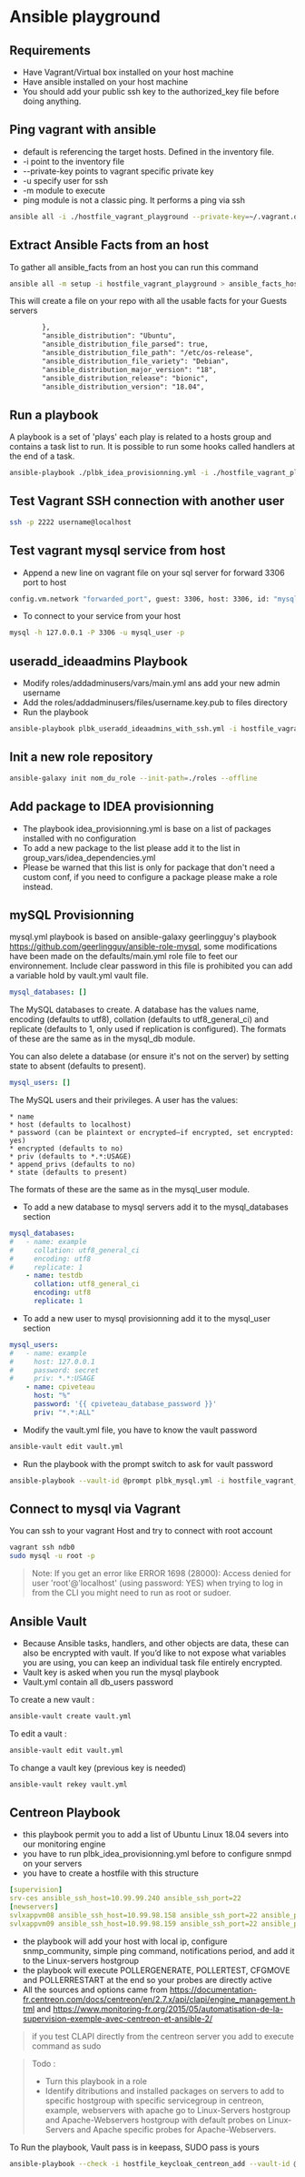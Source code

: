 # Ansible playground

## Requirements
* Have Vagrant/Virtual box installed on your host machine
* Have ansible installed on your host machine
* You should add your public ssh key to the authorized_key file before doing anything.

## Ping vagrant with ansible
* default is referencing the target hosts. Defined in the inventory file.
* -i point to the inventory file
* --private-key points to vagrant specific private key
* -u specify user for ssh
* -m module to execute
* ping module is not a classic ping. It performs a ping via ssh

```bash
ansible all -i ./hostfile_vagrant_playground --private-key=~/.vagrant.d/insecure_private_key -u vagrant -m ping -vvv
```
## Extract Ansible Facts from an host 
To gather all ansible_facts from an host you can run this command 

```bash
ansible all -m setup -i hostfile_vagrant_playground > ansible_facts_hostfile_vagrant_playground.txt
```

This will create a file on your repo with all the usable facts for your Guests servers

```xml
        }, 
        "ansible_distribution": "Ubuntu", 
        "ansible_distribution_file_parsed": true, 
        "ansible_distribution_file_path": "/etc/os-release", 
        "ansible_distribution_file_variety": "Debian", 
        "ansible_distribution_major_version": "18", 
        "ansible_distribution_release": "bionic", 
        "ansible_distribution_version": "18.04",
```

## Run a playbook
A playbook is a set of 'plays' each play is related to a hosts group and contains a task list to run. It is possible to run some hooks called handlers at the end of a task.

```bash
ansible-playbook ./plbk_idea_provisionning.yml -i ./hostfile_vagrant_playground --private-key=~/.vagrant.d/insecure_private_key -u vagrant
```
## Test Vagrant SSH connection with another user

```bash
ssh -p 2222 username@localhost
```
## Test vagrant mysql service from host
* Append a new line on vagrant file on your sql server for forward 3306 port to host 
```bash
config.vm.network "forwarded_port", guest: 3306, host: 3306, id: "mysql"
```
* To connect to your service from your host 
```bash
mysql -h 127.0.0.1 -P 3306 -u mysql_user -p
```

## useradd_ideaadmins Playbook
* Modify roles/addadminusers/vars/main.yml ans add your new admin username
* Add the roles/addadminusers/files/username.key.pub to files directory
* Run the playbook

```bash
ansible-playbook plbk_useradd_ideaadmins_with_ssh.yml -i hostfile_vagrant_playground --private-key=~/.vagrant.d/insecure_private_key -u vagrant
```

## Init a new role repository
```bash
ansible-galaxy init nom_du_role --init-path=./roles --offline
```

## Add package to IDEA provisionning
* The playbook idea_provisionning.yml is base on a list of packages installed with no configuration
* To add a new package to the list please add it to the list in group_vars/idea_dependencies.yml
* Please be warned that this list is only for package that don't need a custom conf, if you need to configure a package please make a role instead.

## mySQL Provisionning
mysql.yml playbook is based on ansible-galaxy geerlingguy's playbook <https://github.com/geerlingguy/ansible-role-mysql>, some modifications have been made on the defaults/main.yml role file to feet our environnement. Include clear password in this file is prohibited you can add a variable hold by vault.yml vault file.
```yml
mysql_databases: []
```
The MySQL databases to create. A database has the values name, encoding (defaults to utf8), collation (defaults to utf8_general_ci) and replicate (defaults to 1, only used if replication is configured). The formats of these are the same as in the mysql_db module.

You can also delete a database (or ensure it's not on the server) by setting state to absent (defaults to present).
```yml
mysql_users: []
```
The MySQL users and their privileges. A user has the values:

    * name
    * host (defaults to localhost)
    * password (can be plaintext or encrypted—if encrypted, set encrypted: yes)
    * encrypted (defaults to no)
    * priv (defaults to *.*:USAGE)
    * append_privs (defaults to no)
    * state (defaults to present)

The formats of these are the same as in the mysql_user module.

* To add a new database to mysql servers add it to the mysql_databases section 

```yml
mysql_databases:
#   - name: example
#     collation: utf8_general_ci
#     encoding: utf8
#     replicate: 1
    - name: testdb
      collation: utf8_general_ci
      encoding: utf8
      replicate: 1
```      

* To add a new user to mysql provisionning add it to the mysql_user section 
```yml
mysql_users:
#   - name: example
#     host: 127.0.0.1
#     password: secret
#     priv: *.*:USAGE
    - name: cpiveteau
      host: "%"
      password: '{{ cpiveteau_database_password }}'
      priv: "*.*:ALL"
```
* Modify the vault.yml file, you have to know the vault password
```bash
ansible-vault edit vault.yml
```
* Run the playbook with the prompt switch to ask for vault password 
```bash
ansible-playbook --vault-id @prompt plbk_mysql.yml -i hostfile_vagrant_playground
```
## Connect to mysql via Vagrant
You can ssh to your vagrant Host and try  to connect with root account 
```bash
vagrant ssh ndb0
sudo mysql -u root -p
```
> Note: If you get an error like ERROR 1698 (28000): Access denied for user 'root'@'localhost' (using password: YES) when trying to log in from the CLI you might need to run as root or sudoer.

## Ansible Vault
* Because Ansible tasks, handlers, and other objects are data, these can also be encrypted with vault. If you’d like to not expose what variables you are using, you can keep an individual task file entirely encrypted.
* Vault key is asked when you run the mysql playbook
* Vault.yml contain all db_users password

To create a new vault :
```bash
ansible-vault create vault.yml
```
To edit a vault :
```bash
ansible-vault edit vault.yml
```
To change a vault key (previous key is needed)
```bash
ansible-vault rekey vault.yml
```

## Centreon Playbook

* this playbook permit you to add a list of Ubuntu Linux 18.04 severs into our monitoring engine
* you have to run plbk_idea_provisionning.yml before to configure snmpd on your servers
* you have to create a hostfile with this structure

```yml
[supervision]
srv-ces ansible_ssh_host=10.99.99.240 ansible_ssh_port=22
[newservers]
svlxappvm08 ansible_ssh_host=10.99.98.158 ansible_ssh_port=22 ansible_python_interpreter=/usr/bin/python3
svlxappvm09 ansible_ssh_host=10.99.98.159 ansible_ssh_port=22 ansible_python_interpreter=/usr/bin/python3
```
* the playbook will add your host with local ip, configure snmp_community, simple ping command, notifications period, and add it to the Linux-servers hostgroup
* the playbook will execute POLLERGENERATE, POLLERTEST, CFGMOVE and POLLERRESTART at the end so your probes are directly active
* All the sources and options came from <https://documentation-fr.centreon.com/docs/centreon/en/2.7.x/api/clapi/engine_management.html> and <https://www.monitoring-fr.org/2015/05/automatisation-de-la-supervision-exemple-avec-centreon-et-ansible-2/>

> if you test CLAPI directly from the centreon server you add to execute command as sudo

> Todo : 
> * Turn this playbook in a role 
> * Identify ditributions and installed packages on servers to add to specific hostgroup with specific servicegroup in centreon, example, webservers with apache go to Linux-Servers hostgroup and Apache-Webservers hostgroup with default probes on Linux-Servers and Apache specific probes for Apache-Webservers.

To Run the playbook, Vault pass is in keepass, SUDO pass is yours

```bash
ansible-playbook --check -i hostfile_keycloak_centreon_add --vault-id @prompt plbk_centreon_add_unbuntu1804_servers.yml --ask-become-pass
```
